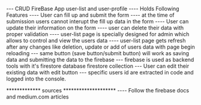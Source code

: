 
--- CRUD FireBase App user-list and user-profile
---- Holds Following Features
---- User can fill up and submit the form
---- at the time of submission users cannot interupt the fill up data in the form
---- User can update their information on the form
---- user can delete their data with proper validation
---- user-list page is specially designed for admin which allows to control and view the users data
---- user-list page gets refresh after any changes like deletion, update or add of users data with page begin reloading
--- same button (save button/submit button) will work as saving data and submitting the data to the firebase
--- firebase is used as backend tools with it's firestore database firestore collection
--- User can edit their existing data with edit button
--- specific users id are extracted in code and logged into the console.

************* sources ********************
---- Follow the firebase docs and medium.com articles 
